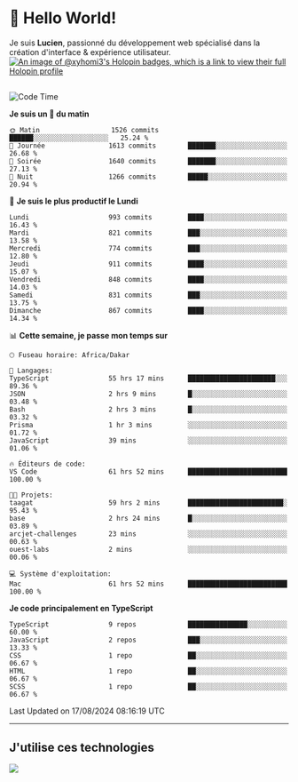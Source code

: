# 👋 Hello World!

Je suis **Lucien**, passionné du développement web spécialisé dans la création d'interface & expérience utilisateur.
[![An image of @xyhomi3's Holopin badges, which is a link to view their full Holopin profile](https://holopin.me/xyhomi3)](https://holopin.io/@xyhomi3)

##

<!--START_SECTION:waka-->
![Code Time](http://img.shields.io/badge/Code%20Time-1%2C804%20hrs%2039%20mins-blue)

**Je suis un 🐤 du matin** 

```text
🌞 Matin                  1526 commits        ██████░░░░░░░░░░░░░░░░░░░   25.24 % 
🌆 Journée                1613 commits        ███████░░░░░░░░░░░░░░░░░░   26.68 % 
🌃 Soirée                 1640 commits        ███████░░░░░░░░░░░░░░░░░░   27.13 % 
🌙 Nuit                   1266 commits        █████░░░░░░░░░░░░░░░░░░░░   20.94 % 
```
📅 **Je suis le plus productif le Lundi** 

```text
Lundi                    993 commits         ████░░░░░░░░░░░░░░░░░░░░░   16.43 % 
Mardi                    821 commits         ███░░░░░░░░░░░░░░░░░░░░░░   13.58 % 
Mercredi                 774 commits         ███░░░░░░░░░░░░░░░░░░░░░░   12.80 % 
Jeudi                    911 commits         ████░░░░░░░░░░░░░░░░░░░░░   15.07 % 
Vendredi                 848 commits         ████░░░░░░░░░░░░░░░░░░░░░   14.03 % 
Samedi                   831 commits         ███░░░░░░░░░░░░░░░░░░░░░░   13.75 % 
Dimanche                 867 commits         ████░░░░░░░░░░░░░░░░░░░░░   14.34 % 
```


📊 **Cette semaine, je passe mon temps sur** 

```text
🕑︎ Fuseau horaire: Africa/Dakar

💬 Langages: 
TypeScript               55 hrs 17 mins      ██████████████████████░░░   89.36 % 
JSON                     2 hrs 9 mins        █░░░░░░░░░░░░░░░░░░░░░░░░   03.48 % 
Bash                     2 hrs 3 mins        █░░░░░░░░░░░░░░░░░░░░░░░░   03.32 % 
Prisma                   1 hr 3 mins         ░░░░░░░░░░░░░░░░░░░░░░░░░   01.72 % 
JavaScript               39 mins             ░░░░░░░░░░░░░░░░░░░░░░░░░   01.06 % 

🔥 Éditeurs de code: 
VS Code                  61 hrs 52 mins      █████████████████████████   100.00 % 

🐱‍💻 Projets: 
taagat                   59 hrs 2 mins       ████████████████████████░   95.43 % 
base                     2 hrs 24 mins       █░░░░░░░░░░░░░░░░░░░░░░░░   03.89 % 
arcjet-challenges        23 mins             ░░░░░░░░░░░░░░░░░░░░░░░░░   00.63 % 
ouest-labs               2 mins              ░░░░░░░░░░░░░░░░░░░░░░░░░   00.06 % 

💻 Système d'exploitation: 
Mac                      61 hrs 52 mins      █████████████████████████   100.00 % 
```

**Je code principalement en TypeScript** 

```text
TypeScript               9 repos             ███████████████░░░░░░░░░░   60.00 % 
JavaScript               2 repos             ███░░░░░░░░░░░░░░░░░░░░░░   13.33 % 
CSS                      1 repo              ██░░░░░░░░░░░░░░░░░░░░░░░   06.67 % 
HTML                     1 repo              ██░░░░░░░░░░░░░░░░░░░░░░░   06.67 % 
SCSS                     1 repo              ██░░░░░░░░░░░░░░░░░░░░░░░   06.67 % 
```




 Last Updated on 17/08/2024 08:16:19 UTC
<!--END_SECTION:waka-->
---

## J'utilise ces technologies

<p align="left">
  <a href="https://skillicons.dev">
    <img src="https://skillicons.dev/icons?i=ts,js,md,scss,tailwind,react,docker,express,astro,vite,nextjs,vercel,figma,ableton" />
  </a>
</p>

